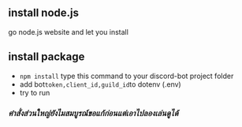 ## install node.js
go node.js website and let you install
## install package
 - ```npm install``` type this command to your discord-bot project folder
 - add bot` token,client_id,guild_id `to dotenv (.env) 
 - try to run

### ***คำสั่งส่วนใหญ่ยังไมสมบูรณ์์ขอแก้ก่อนแต่เอาไปลองเล่นดูได้***
